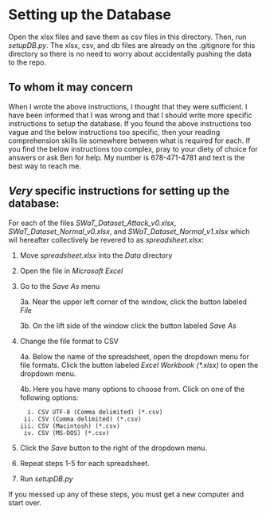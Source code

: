 # Setting up the Database
Open the xlsx files and save them as csv files in this directory. Then, run _setupDB.py_. The xlsx, csv, and db files
are already on the .gitignore for this directory so there is no need to worry about accidentally pushing the data
to the repo.

## To whom it may concern 
When I wrote the above instructions, I thought that they were sufficient. I have been informed that I was wrong and 
that I should write more specific instructions to setup the database. If you found the above instructions too vague
and the below instructions too specific, then your reading comprehension skills lie somewhere between what is required
for each.
If you find the below instructions too complex, pray to your diety of choice for answers or ask Ben for help. 
My number is 678-471-4781 and text is the best way to reach me.

## _**Very**_ specific instructions for setting up the database:
For each of the files _SWaT_Dataset_Attack_v0.xlsx_, _SWaT_Dataset_Normal_v0.xlsx_, and _SWaT_Dataset_Normal_v1.xlsx_
which wil hereafter collectively be revered to as _spreadsheet.xlsx_:

1. Move _spreadsheet.xlsx_ into the _Data_ directory
2. Open the file in _Microsoft Excel_
3. Go to the _Save As_ menu

    3a. Near the upper left corner of the window, click the button labeled _File_

    3b. On the lift side of the window click the button labeled _Save As_
4. Change the file format to CSV

    4a. Below the name of the spreadsheet, open the dropdown menu for file formats. Click the button labeled 
_Excel Workbook (*.xlsx)_ to open the dropdown menu.

    4b. Here you have many options to choose from. Click on one of the following options:

         i. CSV UTF-8 (Comma delimited) (*.csv)
        ii. CSV (Comma delimited) (*.csv)
       iii. CSV (Macintosh) (*.csv)
        iv. CSV (MS-DOS) (*.csv)
5. Click the _Save_ button to the right of the dropdown menu.
6. Repeat steps 1-5 for each spreadsheet.
7. Run _setupDB.py_

If you messed up any of these steps, you must get a new computer and start over.